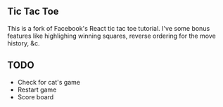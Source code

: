 ## Tic Tac Toe
This is a fork of Facebook's React tic tac toe tutorial. I've some bonus features like highlighing winning squares, reverse ordering for the move history, &c.

## TODO
* Check for cat's game
* Restart game
* Score board
